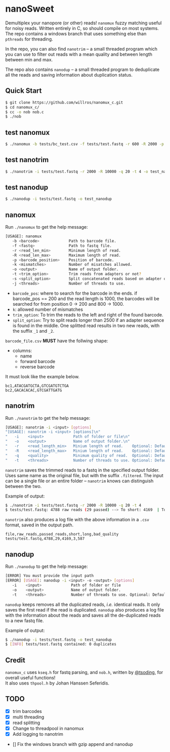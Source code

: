 # nanoSweet

Demultiplex your nanopore (or other) reads! `nanomux` fuzzy matching useful for noisy reads. Written entirely in C, so should compile on most systems. The repo contains a windows branch that uses something else than `pthreads` for threading.

In the repo, you can also find `nanotrim` – a small threaded program which you can use to filter out reads with a mean quality and between length between min and max. 

The repo also contains `nanodup` – a small threaded program to deduplicate all the reads and saving information about duplication status.

## Quick Start
```bash
$ git clone https://github.com/willros/nanomux_c.git
$ cd nanomux_c/
$ cc -o nob nob.c
$ ./nob
```

## test nanomux
```bash
$ ./nanomux -b tests/bc_test.csv -f tests/test.fastq -r 600 -R 2000 -p 200 -k 1 -o new_nanomux -t trim -s split -j 4
```

## test nanotrim
```bash
$ ./nanotrim -i tests/test.fastq -r 2000 -R 10000 -q 20 -t 4 -o test_nanotrim
```

## test nanodup
```bash
$ ./nanodup -i tests/test.fastq -o test_nanodup
```

## nanomux
Run `./nanomux` to get the help message:
```bash
[USAGE]: nanomux 
   -b <barcode>             Path to barcode file.
   -f <fastq>               Path to fastq file.
   -r <read_len_min>        Minimum length of read.
   -R <read_len_max>        Maximum length of read.
   -p <barcode_position>    Position of barcode.
   -k <mismatches>          Number of misatches allowed.
   -o <output>              Name of output folder.
   -t <trim_option>         Trim reads from adapters or not?                      [Options]: trim | notrim.
   -s <split_option>        Split concatenated reads based on adapter occurance?. [Options]: split | nosplit.
   -j <threads>             Number of threads to use.                             Default: 1
```
* `barcode_pos`: where to search for the barcode in the ends. if barcode_pos == 200 and the read length is 1000, the barcodes will be searched for from position 0 -> 200 and 800 -> 1000.
* `k`: allowed number of mismatches
* `trim_option`: To trim the reads to the left and right of the found barcode.
* `split_option`: Try to split reads longer than 2500 if an adapter sequence is found in the middle. One splitted read results in two new reads, with the suffix `_1` and `_2`.

`barcode_file.csv` **MUST** have the follwing shape:
* columns:
    * name
    * forward barcode
    * reverse barcode

It must look like the example below. 
```csv
bc1,ATACGATGCTA,GTCGATGTCTGA
bc2,GACACACAC,GTCGATTGATG
```

## nanotrim
Run `./nanotrim` to get the help message:
```bash
[USAGE]: nanotrim -i <input> [options]
"[USAGE]: nanotrim -i <input> [options]\n"
"   -i    <input>             Path of folder or file\n"
"   -o    <output>            Name of output folder.\n"
"   -r    <read_length_min>   Minium length of read.    Optional: Default 1\n"
"   -R    <read_length_max>   Minium length of read.    Optional: Default INT_MAX\n"
"   -q    <quality>           Minimum quality of read.  Optional: Default 1\n"
"   -t    <threads>           Number of threads to use. Optional: Default 1\n";
```

`nanotrim` saves the trimmed reads to a fastq in the specified output folder. Uses same name as the original file, but with the suffix `.filtered`. The input can be a single file or an entire folder – `nanotrim` knows can distinguish between the two.  


Example of output:
```bash
$ ./nanotrim -i tests/test.fastq -r 2000 -R 10000 -q 20 -t 4
$ tests/test.fastq: 4788 raw reads (29 passed) --> To short: 4169  | To long: 3     | Low quality: 587
```

`nanotrim` also produces a log file with the above information in a `.csv` format, saved in the output path.

```csv
file,raw_reads,passed_reads,short,long,bad_quality
tests/test.fastq,4788,29,4169,3,587
```

## nanodup
Run `./nanodup` to get the help message:
```bash
[ERROR] You must provide the input path
[ERROR] [USAGE]: nanodup -i <input> -o <output> [options]
   -i    <input>             Path of folder or file
   -o    <output>            Name of output folder.
   -t    <threads>           Number of threads to use. Optional: Default 1
```

`nanodup` keeps removes all the duplicated reads, *i.e.* identical reads. It only saves the first read if the read is duplicated. `nanodup` also produces a log file with the information about the reads and saves all the de-duplicated reads to a new fastq file. 

Example of output:
```bash
$ ./nanodup -i tests/test.fastq -o test_nanodup
$ [INFO] tests/test.fastq contained: 0 duplicates
```


## Credit
`nanomux_c` uses `kseq.h` for fastq parsing, and `nob.h`, written by [@tsoding](https://www.github.com/tsoding), for overall useful functions!  
It also uses `thpool.h` by Johan Hanssen Seferidis.

## TODO
- [x] trim barcodes
- [x] multi threading
- [x] read splitting
- [x] Change to threadpool in nanomux
- [x] Add logging to nanotrim
- [] Fix the windows branch with gzip append and nanodup




